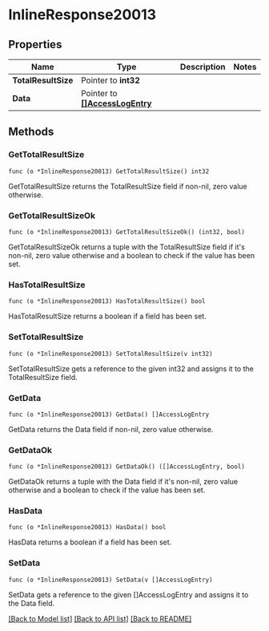 # InlineResponse20013

## Properties

Name | Type | Description | Notes
------------ | ------------- | ------------- | -------------
**TotalResultSize** | Pointer to **int32** |  | 
**Data** | Pointer to [**[]AccessLogEntry**](AccessLogEntry.md) |  | 

## Methods

### GetTotalResultSize

`func (o *InlineResponse20013) GetTotalResultSize() int32`

GetTotalResultSize returns the TotalResultSize field if non-nil, zero value otherwise.

### GetTotalResultSizeOk

`func (o *InlineResponse20013) GetTotalResultSizeOk() (int32, bool)`

GetTotalResultSizeOk returns a tuple with the TotalResultSize field if it's non-nil, zero value otherwise
and a boolean to check if the value has been set.

### HasTotalResultSize

`func (o *InlineResponse20013) HasTotalResultSize() bool`

HasTotalResultSize returns a boolean if a field has been set.

### SetTotalResultSize

`func (o *InlineResponse20013) SetTotalResultSize(v int32)`

SetTotalResultSize gets a reference to the given int32 and assigns it to the TotalResultSize field.

### GetData

`func (o *InlineResponse20013) GetData() []AccessLogEntry`

GetData returns the Data field if non-nil, zero value otherwise.

### GetDataOk

`func (o *InlineResponse20013) GetDataOk() ([]AccessLogEntry, bool)`

GetDataOk returns a tuple with the Data field if it's non-nil, zero value otherwise
and a boolean to check if the value has been set.

### HasData

`func (o *InlineResponse20013) HasData() bool`

HasData returns a boolean if a field has been set.

### SetData

`func (o *InlineResponse20013) SetData(v []AccessLogEntry)`

SetData gets a reference to the given []AccessLogEntry and assigns it to the Data field.


[[Back to Model list]](../README.md#documentation-for-models) [[Back to API list]](../README.md#documentation-for-api-endpoints) [[Back to README]](../README.md)


